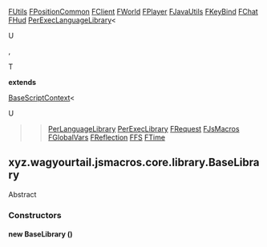 
[FUtils](1.9.2/xyz/wagyourtail/jsmacros/client/api/library/impl/FUtils.html) [FPositionCommon](1.9.2/xyz/wagyourtail/jsmacros/client/api/library/impl/FPositionCommon.html) [FClient](1.9.2/xyz/wagyourtail/jsmacros/client/api/library/impl/FClient.html) [FWorld](1.9.2/xyz/wagyourtail/jsmacros/client/api/library/impl/FWorld.html) [FPlayer](1.9.2/xyz/wagyourtail/jsmacros/client/api/library/impl/FPlayer.html) [FJavaUtils](1.9.2/xyz/wagyourtail/jsmacros/client/api/library/impl/FJavaUtils.html) [FKeyBind](1.9.2/xyz/wagyourtail/jsmacros/client/api/library/impl/FKeyBind.html) [FChat](1.9.2/xyz/wagyourtail/jsmacros/client/api/library/impl/FChat.html) [FHud](1.9.2/xyz/wagyourtail/jsmacros/client/api/library/impl/FHud.html) [PerExecLanguageLibrary](1.9.2/xyz/wagyourtail/jsmacros/core/library/PerExecLanguageLibrary.html)<

U

, 

T

 **extends** 

[BaseScriptContext](1.9.2/xyz/wagyourtail/jsmacros/core/language/BaseScriptContext.html)<

U

>> [PerLanguageLibrary](1.9.2/xyz/wagyourtail/jsmacros/core/library/PerLanguageLibrary.html) [PerExecLibrary](1.9.2/xyz/wagyourtail/jsmacros/core/library/PerExecLibrary.html) [FRequest](1.9.2/xyz/wagyourtail/jsmacros/core/library/impl/FRequest.html) [FJsMacros](1.9.2/xyz/wagyourtail/jsmacros/core/library/impl/FJsMacros.html) [FGlobalVars](1.9.2/xyz/wagyourtail/jsmacros/core/library/impl/FGlobalVars.html) [FReflection](1.9.2/xyz/wagyourtail/jsmacros/core/library/impl/FReflection.html) [FFS](1.9.2/xyz/wagyourtail/jsmacros/core/library/impl/FFS.html) [FTime](1.9.2/xyz/wagyourtail/jsmacros/core/library/impl/FTime.html)

xyz.wagyourtail.jsmacros.core.library.BaseLibrary
-------------------------------------------------

Abstract
#### 

### Constructors

#### new BaseLibrary ()





